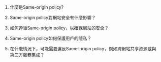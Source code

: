 

1. 什麼是Same-origin policy? 

2. Same-origin policy對網站安全有什麼影響？ 

3. 如何遵循Same-origin policy，以確保網站的安全？ 

4. Same-origin policy如何保護用戶的隱私？ 

5. 在什麼情況下，可能需要違反Same-origin policy，例如跨網站共享資源或與第三方服務集成？